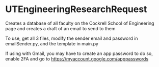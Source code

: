 # UTEngineeringResearchRequest
Creates a database of all faculty on the Cockrell School of Engineering page and creates a draft of an email to send to them

To use, get all 3 files, modify the sender email and password  in emailSender.py, and the template in main.py

If using with Gmail, you may have to create an app password to do so, enable 2FA and go to https://myaccount.google.com/apppasswords
